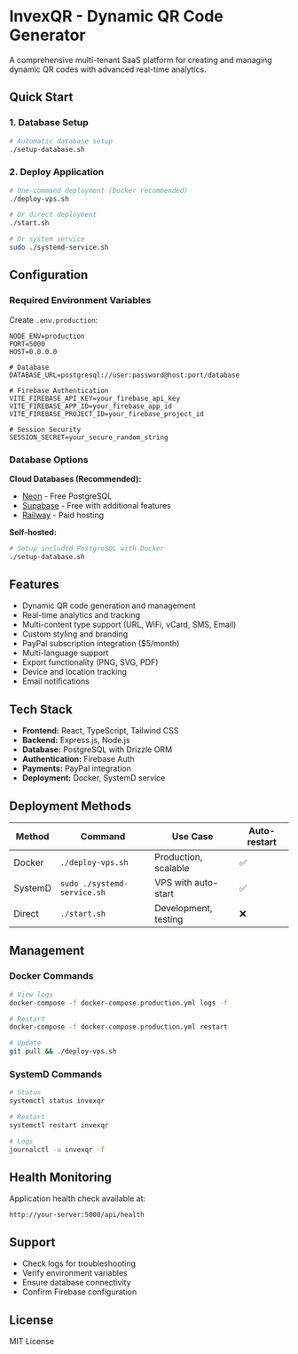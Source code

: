 # InvexQR - Dynamic QR Code Generator

A comprehensive multi-tenant SaaS platform for creating and managing dynamic QR codes with advanced real-time analytics.

## Quick Start

### 1. Database Setup
```bash
# Automatic database setup
./setup-database.sh
```

### 2. Deploy Application
```bash
# One-command deployment (Docker recommended)
./deploy-vps.sh

# Or direct deployment
./start.sh

# Or system service
sudo ./systemd-service.sh
```

## Configuration

### Required Environment Variables

Create `.env.production`:

```env
NODE_ENV=production
PORT=5000
HOST=0.0.0.0

# Database
DATABASE_URL=postgresql://user:password@host:port/database

# Firebase Authentication
VITE_FIREBASE_API_KEY=your_firebase_api_key
VITE_FIREBASE_APP_ID=your_firebase_app_id
VITE_FIREBASE_PROJECT_ID=your_firebase_project_id

# Session Security
SESSION_SECRET=your_secure_random_string
```

### Database Options

**Cloud Databases (Recommended):**
- [Neon](https://neon.tech) - Free PostgreSQL
- [Supabase](https://supabase.com) - Free with additional features
- [Railway](https://railway.app) - Paid hosting

**Self-hosted:**
```bash
# Setup included PostgreSQL with Docker
./setup-database.sh
```

## Features

- Dynamic QR code generation and management
- Real-time analytics and tracking
- Multi-content type support (URL, WiFi, vCard, SMS, Email)
- Custom styling and branding
- PayPal subscription integration ($5/month)
- Multi-language support
- Export functionality (PNG, SVG, PDF)
- Device and location tracking
- Email notifications

## Tech Stack

- **Frontend:** React, TypeScript, Tailwind CSS
- **Backend:** Express.js, Node.js
- **Database:** PostgreSQL with Drizzle ORM
- **Authentication:** Firebase Auth
- **Payments:** PayPal integration
- **Deployment:** Docker, SystemD service

## Deployment Methods

| Method | Command | Use Case | Auto-restart |
|--------|---------|----------|--------------|
| Docker | `./deploy-vps.sh` | Production, scalable | ✅ |
| SystemD | `sudo ./systemd-service.sh` | VPS with auto-start | ✅ |
| Direct | `./start.sh` | Development, testing | ❌ |

## Management

### Docker Commands
```bash
# View logs
docker-compose -f docker-compose.production.yml logs -f

# Restart
docker-compose -f docker-compose.production.yml restart

# Update
git pull && ./deploy-vps.sh
```

### SystemD Commands
```bash
# Status
systemctl status invexqr

# Restart
systemctl restart invexqr

# Logs
journalctl -u invexqr -f
```

## Health Monitoring

Application health check available at:
```
http://your-server:5000/api/health
```

## Support

- Check logs for troubleshooting
- Verify environment variables
- Ensure database connectivity
- Confirm Firebase configuration

## License

MIT License